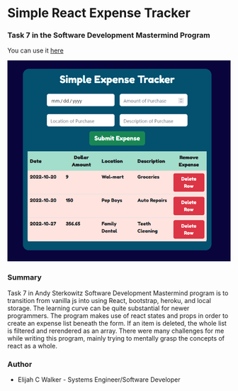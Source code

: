 # Simple React Expense Tracker

### Task 7 in the Software Development Mastermind Program

You can use it [here]()

![Expense Tracker](src\img\expensetrackerTN.png)

### Summary

Task 7 in Andy Sterkowitz Software Development Mastermind program is to transition from vanilla js into using React, bootstrap, heroku, and local storage. The learning curve can be quite substantial for newer programmers. The program makes use of react states and props in order to create an expense list beneath the form. If an item is deleted, the whole list is filtered and rerendered as an array. There were many challenges for me while writing this program, mainly trying to mentally grasp the concepts of react as a whole. 

### Author

* Elijah C Walker - Systems Engineer/Software Developer